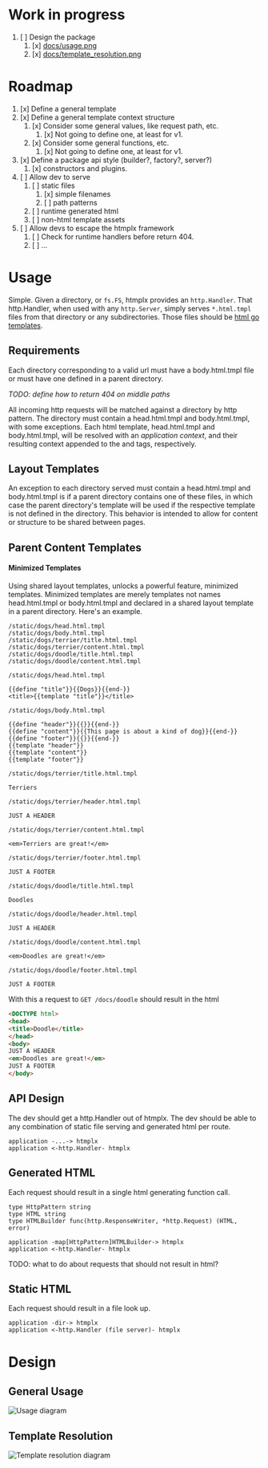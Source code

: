 # Work in progress

1. [ ] Design the package
    1. [x] [docs/usage.png](./docs/usage.png)
    1. [x] [docs/template_resolution.png](./docs/template_resolution.png)


# Roadmap

1. [x] Define a general template
1. [x] Define a general template context structure
    1. [x] Consider some general values, like request path, etc.
        1. [x] Not going to define one, at least for v1.
    1. [x] Consider some general functions, etc.
        1. [x] Not going to define one, at least for v1.
1. [x] Define a package api style (builder?, factory?, server?)
    1. [x] constructors and plugins.
1. [ ] Allow dev to serve
    1. [ ] static files
        1. [x] simple filenames
        1. [ ] path patterns
    1. [ ] runtime generated html
    1. [ ] non-html template assets
1. [ ] Allow devs to escape the htmplx framework
    1. [ ] Check for runtime handlers before return 404.
    1. [ ] ...


# Usage

Simple.
Given a directory, or `fs.FS`, htmplx provides an `http.Handler`.
That http.Handler, when used with any `http.Server`, simply serves `*.html.tmpl` files from that directory or any subdirectories.
Those files should be [html go templates](https://pkg.go.dev/html/template).

## Requirements

Each directory corresponding to a valid url must have a body.html.tmpl file or must have one defined
in a parent directory.

*TODO: define how to return 404 on middle paths*

All incoming http requests will be matched against a directory by http pattern.
The directory must contain a head.html.tmpl and body.html.tmpl, with some exceptions.
Each html template, head.html.tmpl and body.html.tmpl, will be resolved with an _application context_,
and their resulting context appended to the <head> and <body> tags, respectively.

## Layout Templates

An exception to each directory served must contain a head.html.tmpl and body.html.tmpl is if a
parent directory contains one of these files, in which case the parent directory's template will be
used if the respective template is not defined in the directory.
This behavior is intended to allow for content or structure to be shared between pages.


## Parent Content Templates


#### Minimized Templates

Using shared layout templates, unlocks a powerful feature, minimized templates.
Minimized templates are merely templates not names head.html.tmpl or body.html.tmpl and declared in
a shared layout template in a parent directory.
Here's an example.

```
/static/dogs/head.html.tmpl
/static/dogs/body.html.tmpl
/static/dogs/terrier/title.html.tmpl
/static/dogs/terrier/content.html.tmpl
/static/dogs/doodle/title.html.tmpl
/static/dogs/doodle/content.html.tmpl
```

`/static/dogs/head.html.tmpl`
```html.tmpl
{{define "title"}}{{Dogs}}{{end-}}
<title>{{template "title"}}</title>
```

`/static/dogs/body.html.tmpl`
```html.tmpl
{{define "header"}}{{}}{{end-}}
{{define "content"}}{{This page is about a kind of dog}}{{end-}}
{{define "footer"}}{{}}{{end-}}
{{template "header"}}
{{template "content"}}
{{template "footer"}}
```

`/static/dogs/terrier/title.html.tmpl`
```html.tmpl
Terriers
```

`/static/dogs/terrier/header.html.tmpl`
```html.tmpl
JUST A HEADER
```

`/static/dogs/terrier/content.html.tmpl`
```html.tmpl
<em>Terriers are great!</em>
```

`/static/dogs/terrier/footer.html.tmpl`
```html.tmpl
JUST A FOOTER
```

`/static/dogs/doodle/title.html.tmpl`
```html.tmpl
Doodles
```

`/static/dogs/doodle/header.html.tmpl`
```html.tmpl
JUST A HEADER
```

`/static/dogs/doodle/content.html.tmpl`
```html.tmpl
<em>Doodles are great!</em>
```

`/static/dogs/doodle/footer.html.tmpl`
```html.tmpl
JUST A FOOTER
```

With this a request to `GET /docs/doodle` should result in the html

```html
<DOCTYPE html>
<head>
<title>Doodle</title>
</head>
<body>
JUST A HEADER
<em>Doodles are great!</em>
JUST A FOOTER
</body>
```


## API Design


The dev should get a http.Handler out of htmplx.
The dev should be able to any combination of static file serving and generated html per route.

```
application -...-> htmplx
application <-http.Handler- htmplx
```

## Generated HTML

Each request should result in a single html generating function call.

```
type HttpPattern string
type HTML string
type HTMLBuilder func(http.ResponseWriter, *http.Request) (HTML, error)

application -map[HttpPattern]HTMLBuilder-> htmplx
application <-http.Handler- htmplx
```

TODO: what to do about requests that should not result in html?


## Static HTML

Each request should result in a file look up.

```
application -dir-> htmplx
application <-http.Handler (file server)- htmplx
```


# Design

## General Usage
![Usage diagram](./docs/usage.png "Usage")

## Template Resolution
![Template resolution diagram](./docs/template_resolution.png "Template Resolution")
